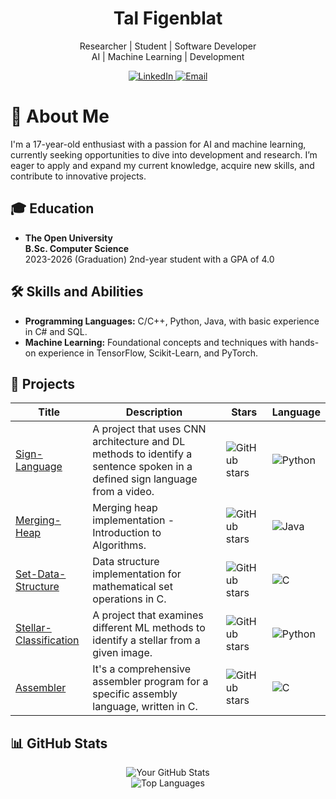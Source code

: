<h1 align="center">
  Tal Figenblat
</h1>

<p align="center">
  Researcher | Student | Software Developer
  <br>
  AI | Machine Learning | Development
</p>

<p align="center">
  <a href="https://www.linkedin.com/in/talfig">
    <img src="https://img.shields.io/badge/LinkedIn-0077B5?style=flat-square&logo=linkedin" alt="LinkedIn">
  </a>
  <a href="mailto:talfig8@gmail.com">
    <img src="https://img.shields.io/badge/Email-D14836?style=flat-square&logo=gmail&logoColor=white" alt="Email">
  </a>
</p>

# 👋 About Me
I'm a 17-year-old enthusiast with a passion for AI and machine learning, currently seeking opportunities to dive into development and research. I’m eager to apply and expand my current knowledge, acquire new skills, and contribute to innovative projects.

## 🎓 Education
- **The Open University**  
  **B.Sc. Computer Science**  
  2023-2026 (Graduation)
  2nd-year student with a GPA of 4.0

## 🛠️ Skills and Abilities
- **Programming Languages:** C/C++, Python, Java, with basic experience in C# and SQL.
- **Machine Learning:** Foundational concepts and techniques with hands-on experience in TensorFlow, Scikit-Learn, and PyTorch.

## 🚀 Projects
| Title | Description | Stars | Language |
|-------|-------------|-------|----------|
| [Sign-Language](https://github.com/talfig/Sign-Language) | A project that uses CNN architecture and DL methods to identify a sentence spoken in a defined sign language from a video. | ![GitHub stars](https://img.shields.io/github/stars/talfig/Sign-Language?style=social) | ![Python](https://img.shields.io/badge/-Python-blue) |
| [Merging-Heap](https://github.com/talfig/Merging-Heap) | Merging heap implementation - Introduction to Algorithms. | ![GitHub stars](https://img.shields.io/github/stars/talfig/Merging-Heap?style=social) | ![Java](https://img.shields.io/badge/-Java-brown) |
| [Set-Data-Structure](https://github.com/talfig/Set-Data-Structure) | Data structure implementation for mathematical set operations in C. | ![GitHub stars](https://img.shields.io/github/stars/talfig/Set-Data-Structure?style=social) | ![C](https://img.shields.io/badge/-C-gray) |
| [Stellar-Classification](https://github.com/talfig/Stellar-Classification) | A project that examines different ML methods to identify a stellar from a given image. | ![GitHub stars](https://img.shields.io/github/stars/talfig/Stellar-Classification?style=social) | ![Python](https://img.shields.io/badge/-Python-blue) |
| [Assembler](https://github.com/talfig/Assembler) | It's a comprehensive assembler program for a specific assembly language, written in C. | ![GitHub stars](https://img.shields.io/github/stars/talfig/Assembler?style=social) | ![C](https://img.shields.io/badge/-C-gray) |

## 📊 GitHub Stats
<p align="center">
  <img src="https://github-readme-stats.vercel.app/api?username=talfig&show_icons=true&theme=radical" alt="Your GitHub Stats">
  <br>
  <img src="https://github-readme-stats.vercel.app/api/top-langs/?username=talfig&layout=compact&theme=radical" alt="Top Languages">
</p>
